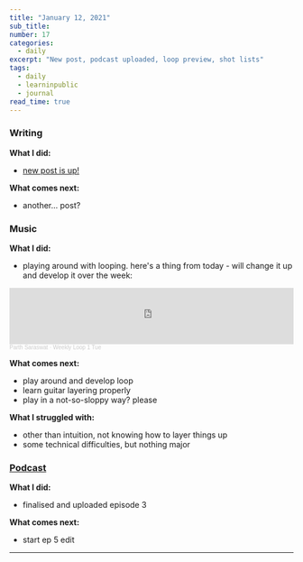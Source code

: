 ```yaml
---
title: "January 12, 2021"
sub_title: 
number: 17
categories:
  - daily
excerpt: "New post, podcast uploaded, loop preview, shot lists"
tags:
  - daily
  - learninpublic
  - journal
read_time: true
---
```


### Writing
**What I did:** 
- [new post is up!](https://psaraswat.com/2021/01/12/qvq.html)

**What comes next:**
- another... post?

### Music
**What I did:**
- playing around with looping. here's a thing from today - will change it up and develop it over the week:
<iframe width="100%" height="100" scrolling="no" frameborder="no" allow="autoplay" src="https://w.soundcloud.com/player/?url=https%3A//api.soundcloud.com/tracks/964584808&color=%2300aabb&auto_play=false&hide_related=false&show_comments=true&show_user=true&show_reposts=false&show_teaser=true&visual=true"></iframe><div style="font-size: 10px; color: #cccccc;line-break: anywhere;word-break: normal;overflow: hidden;white-space: nowrap;text-overflow: ellipsis; font-family: Interstate,Lucida Grande,Lucida Sans Unicode,Lucida Sans,Garuda,Verdana,Tahoma,sans-serif;font-weight: 100;"><a href="https://soundcloud.com/parth-saraswat" title="Parth Saraswat" target="_blank" style="color: #cccccc; text-decoration: none;">Parth Saraswat</a> · <a href="https://soundcloud.com/parth-saraswat/weekly-loop-1-tue" title="Weekly Loop 1 Tue" target="_blank" style="color: #cccccc; text-decoration: none;">Weekly Loop 1 Tue</a></div>

**What comes next:**
- play around and develop loop
- learn guitar layering properly
- play in a not-so-sloppy way? please

**What I struggled with:**
- other than intuition, not knowing how to layer things up
- some technical difficulties, but nothing major

### [Podcast](http://frndshiptime.com)

**What I did:** 
- finalised and uploaded episode 3

**What comes next:**
- start ep 5 edit

---

